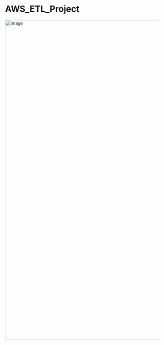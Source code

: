 # AWS_ETL_Project

<img width="2468" height="1046" alt="image" src="https://github.com/user-attachments/assets/7254bd74-09b9-4e5d-a4c1-3cba0bb48dfb" />
